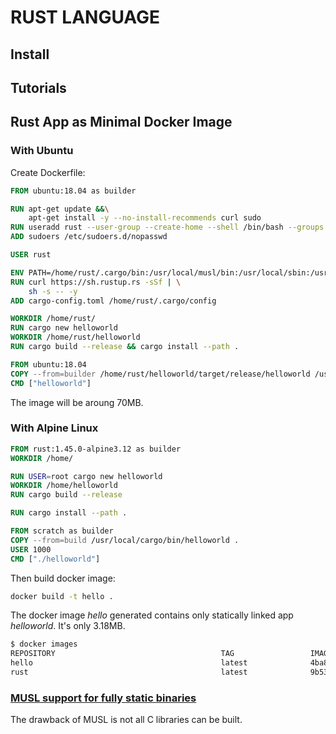 # RUST LANGUAGE

## Install

## Tutorials

## Rust App as Minimal Docker Image
### With Ubuntu

Create Dockerfile:
```Dockerfile
FROM ubuntu:18.04 as builder

RUN apt-get update &&\
    apt-get install -y --no-install-recommends curl sudo
RUN useradd rust --user-group --create-home --shell /bin/bash --groups sudo
ADD sudoers /etc/sudoers.d/nopasswd

USER rust

ENV PATH=/home/rust/.cargo/bin:/usr/local/musl/bin:/usr/local/sbin:/usr/local/bin:/usr/sbin:/usr/bin:/sbin:/bin
RUN curl https://sh.rustup.rs -sSf | \
    sh -s -- -y
ADD cargo-config.toml /home/rust/.cargo/config

WORKDIR /home/rust/
RUN cargo new helloworld
WORKDIR /home/rust/helloworld
RUN cargo build --release && cargo install --path .

FROM ubuntu:18.04
COPY --from=builder /home/rust/helloworld/target/release/helloworld /usr/local/bin/
CMD ["helloworld"]
```

The image will be aroung 70MB.

### With Alpine Linux

```Dockerfile
FROM rust:1.45.0-alpine3.12 as builder
WORKDIR /home/

RUN USER=root cargo new helloworld
WORKDIR /home/helloworld
RUN cargo build --release

RUN cargo install --path .

FROM scratch as builder
COPY --from=build /usr/local/cargo/bin/helloworld .
USER 1000
CMD ["./helloworld"]
```

Then build docker image:

```bash
docker build -t hello .
```

The docker image _hello_ generated contains only statically linked app _helloworld_.
It's only 3.18MB.
    
```sh
$ docker images
REPOSITORY                                     TAG                 IMAGE ID            CREATED             SIZE
hello                                          latest              4ba8b292a860        5 minutes ago       3.18MB
rust                                           latest              9b539306c373        17 hours ago        1.16GB
```

### [MUSL support for fully static binaries](https://doc.rust-lang.org/edition-guide/rust-2018/platform-and-target-support/musl-support-for-fully-static-binaries.html)

The drawback of MUSL is not all C libraries can be built.
